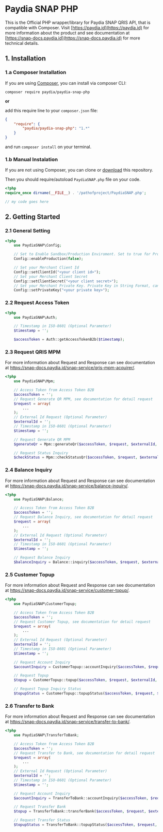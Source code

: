 Paydia SNAP PHP
===============

This is the Official PHP wrapper/library for Paydia SNAP QRIS API, that is compatible with Composer. Visit [https://paydia.id](https://paydia.id) for more information about the product and see documentation at [https://snap-docs.paydia.id](https://snap-docs.paydia.id) for more technical details.

## 1. Installation

### 1.a Composer Installation

If you are using [Composer](https://getcomposer.org), you can install via composer CLI:

```
composer require paydia/paydia-snap-php
```

**or**

add this require line to your `composer.json` file:

```json
{
    "require": {
        "paydia/paydia-snap-php": "1.*"
    }
}
```

and run `composer install` on your terminal.

### 1.b Manual Instalation

If you are not using Composer, you can clone or [download](https://github.com/Paydia/paydia-snap-php/archive/master.zip) this repository.

Then you should require/autoload `PaydiaSNAP.php` file on your code.

```php
<?php
require_once dirname(__FILE__) . '/pathofproject/PaydiaSNAP.php';

// my code goes here
```

## 2. Getting Started

### 2.1 General Setting

```php
<?php
    use PaydiaSNAP\Config;

    // Set to Enable Sandbox/Production Enviroment. Set to true for Production Environment
    Config::enableProduction(false);

    // Set your Merchant Client Id
    Config::setClientId("<your client id>");
    // Set your Merchant Client Secret
    Config::setClientSecret("<your client secret>");
    // Set your Merchant Private Key. Private Key in String Format, can use https://www.samltool.com/format_privatekey.php for formatting Private Key as String
    Config::setPrivateKey("<your private key>");
```

### 2.2 Request Access Token

```php
<?php
    use PaydiaSNAP\Auth;

    // Timestamp in ISO-8601 (Optional Parameter)
    $timestamp = '';

    $accessToken = Auth::getAccessTokenB2b($timestamp);
```

### 2.3 Request QRIS MPM

For more information about Request and Response can see documentation at https://snap-docs.paydia.id/snap-service/qris-mpm-acquirer/.

```php
<?php
    use PaydiaSNAP\Mpm;

    // Access Token from Access Token B2B
    $accessToken = '';
    // Request Generate QR MPM, see documentation for detail request
    $request = array(
        ...
    );
    // External Id Request (Optional Parameter)
    $externalId = '';
    // Timestamp in ISO-8601 (Optional Parameter)
    $timestamp = '';

    // Request Generate QR MPM
    $generateQr = Mpm::generateQr($accessToken, $request, $externalId, $timestamp);

    // Request Status Inquiry
    $checkStatus = Mpm::checkStatusQr($accessToken, $request, $externalId, $timestamp);
```

### 2.4 Balance Inquiry

For more information about Request and Response can see documentation at https://snap-docs.paydia.id/snap-service/balance-inquiry/.

```php
<?php
    use PaydiaSNAP\Balance;

    // Access Token from Access Token B2B
    $accessToken = '';
    // Request Balance Inquiry, see documentation for detail request
    $request = array(
        ...
    );
    // External Id Request (Optional Parameter)
    $externalId = '';
    // Timestamp in ISO-8601 (Optional Parameter)
    $timestamp = '';

    // Request Balance Inquiry
    $balanceInquiry = Balance::inquiry($accessToken, $request, $externalId, $timestamp);
```

### 2.5 Customer Topup

For more information about Request and Response can see documentation at https://snap-docs.paydia.id/snap-service/customer-topup/.

```php
<?php
    use PaydiaSNAP\CustomerTopup;

    // Access Token from Access Token B2B
    $accessToken = '';
    // Request Customer Topup, see documentation for detail request
    $request = array(
        ...
    );
    // External Id Request (Optional Parameter)
    $externalId = '';
    // Timestamp in ISO-8601 (Optional Parameter)
    $timestamp = '';

    // Request Account Inquiry
    $accountInquiry = CustomerTopup::accountInquiry($accessToken, $request, $externalId, $timestamp);

    // Request Topup
    $topup = CustomerTopup::topup($accessToken, $request, $externalId, $timestamp);

    // Request Topup Inquiry Status
    $topupStatus = CustomerTopup::topupStatus($accessToken, $request, $externalId, $timestamp);
```

### 2.6 Transfer to Bank

For more information about Request and Response can see documentation at https://snap-docs.paydia.id/snap-service/transfer-to-bank/.

```php
<?php
    use PaydiaSNAP\TransferToBank;

    // Access Token from Access Token B2B
    $accessToken = '';
    // Request Transfer to Bank, see documentation for detail request
    $request = array(
        ...
    );
    // External Id Request (Optional Parameter)
    $externalId = '';
    // Timestamp in ISO-8601 (Optional Parameter)
    $timestamp = '';

    // Request Account Inquiry
    $accountInquiry = TransferToBank::accountInquiry($accessToken, $request, $externalId, $timestamp);

    // Request Transfer Bank
    $topup = TransferToBank::transferBank($accessToken, $request, $externalId, $timestamp);

    // Request Transfer Status
    $topupStatus = TransferToBank::topupStatus($accessToken, $request, $externalId, $timestamp);
```
